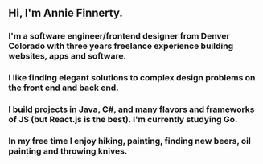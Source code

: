 ## Hi, I'm Annie Finnerty.

### I'm a software engineer/frontend designer from Denver Colorado with three years freelance experience building websites, apps and software.

### I like finding elegant solutions to complex design problems on the front end and back end.

### I build projects in Java, C#, and many flavors and frameworks of JS (but React.js is the best). I'm currently studying Go. </p>

### In my free time I enjoy hiking, painting, finding new beers, oil painting and throwing knives.